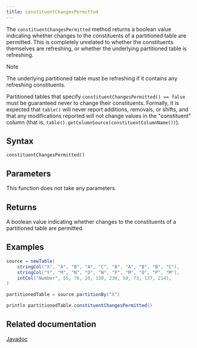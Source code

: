 ```yaml
---
title: constituentChangesPermitted
---
```


The `constituentChangesPermitted` method returns a boolean value indicating whether changes to the constituents of a partitioned table are permitted. This is completely unrelated to whether the constituents themselves are refreshing, or whether the underlying partitioned table is refreshing.

> [!NOTE]
> The underlying partitioned table must be refreshing if it contains any refreshing constituents.

Partitioned tables that specify `constituentChangesPermitted() == false` must be guaranteed never to change their constituents. Formally, it is expected that `table()` will never report additions, removals, or shifts, and that any modifications reported will not change values in the "constituent" column (that is, `table().getColumnSource(constituentColumnName())`).

## Syntax

```
constituentChangesPermitted()
```

## Parameters

This function does not take any parameters.

## Returns

A boolean value indicating whether changes to the constituents of a partitioned table are permitted.

## Examples

```groovy order=:log
source = newTable(
    stringCol("X", "A", "B", "A", "C", "B", "A", "B", "B", "C"),
    stringCol("Y", "M", "N", "O", "N", "P", "M", "O", "P", "M"),
    intCol("Number", 55, 76, 20, 130, 230, 50, 73, 137, 214),
)

partitionedTable = source.partitionBy("X")

println partitionedTable.constituentChangesPermitted()
```

## Related documentation

[Javadoc](https://deephaven.io/core/javadoc/io/deephaven/engine/table/PartitionedTable.html#constituentChangesPermitted())
